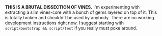 **THIS IS A BRUTAL DISSECTION OF VINES.** I'm experimenting with
extracting a slim vines-core with a bunch of gems layered on top of
it. This is totally broken and shouldn't be used by anybody. There are
no working development instructions right now. I suggest starting with
`script/bootstrap && script/test` if you really must poke around.
